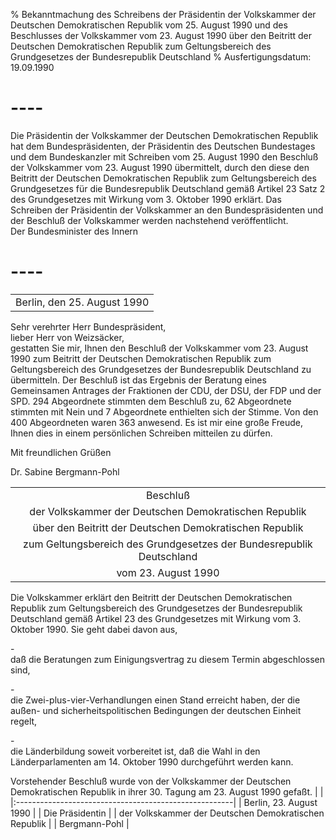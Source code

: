 % Bekanntmachung des Schreibens der Präsidentin der Volkskammer der Deutschen Demokratischen Republik vom 25. August 1990 und des Beschlusses der Volkskammer vom 23. August 1990 über den Beitritt der Deutschen Demokratischen Republik zum Geltungsbereich des Grundgesetzes der Bundesrepublik Deutschland
% Ausfertigungsdatum: 19.09.1990
 
# ----

Die Präsidentin der Volkskammer der Deutschen Demokratischen Republik hat dem Bundespräsidenten, der Präsidentin des Deutschen Bundestages und dem Bundeskanzler mit Schreiben vom 25. August 1990 den Beschluß der Volkskammer vom 23. August 1990 übermittelt, durch den diese den Beitritt der Deutschen Demokratischen Republik zum Geltungsbereich des Grundgesetzes für die Bundesrepublik Deutschland gemäß Artikel 23 Satz 2 des Grundgesetzes mit Wirkung vom 3. Oktober 1990 erklärt. Das Schreiben der Präsidentin der Volkskammer an den Bundespräsidenten und der Beschluß der Volkskammer werden nachstehend veröffentlicht.   
Der Bundesminister des Innern

# ----

|                             |
|:---------------------------:|
| Berlin, den 25. August 1990 |

  
Sehr verehrter Herr Bundespräsident,  
lieber Herr von Weizsäcker,  
gestatten Sie mir, Ihnen den Beschluß der Volkskammer vom 23. August 1990 zum Beitritt der Deutschen Demokratischen Republik zum Geltungsbereich des Grundgesetzes der Bundesrepublik Deutschland zu übermitteln. Der Beschluß ist das Ergebnis der Beratung eines Gemeinsamen Antrages der Fraktionen der CDU, der DSU, der FDP und der SPD. 294 Abgeordnete stimmten dem Beschluß zu, 62 Abgeordnete stimmten mit Nein und 7 Abgeordnete enthielten sich der Stimme. Von den 400 Abgeordneten waren 363 anwesend. Es ist mir eine große Freude, Ihnen dies in einem persönlichen Schreiben mitteilen zu dürfen. 
  
  
  
  
  
  
Mit freundlichen Grüßen

Dr. Sabine Bergmann-Pohl

  
  
  

|                                                                      |
|:--------------------------------------------------------------------:|
|                               Beschluß                               |
|        der Volkskammer der Deutschen Demokratischen Republik         |
|       über den Beitritt der Deutschen Demokratischen Republik        |
| zum Geltungsbereich des Grundgesetzes der Bundesrepublik Deutschland |
|                         vom 23. August 1990                          |

  
Die Volkskammer erklärt den Beitritt der Deutschen Demokratischen Republik zum Geltungsbereich des Grundgesetzes der Bundesrepublik Deutschland gemäß Artikel 23 des Grundgesetzes mit Wirkung vom 3. Oktober 1990. Sie geht dabei davon aus,

\-  
daß die Beratungen zum Einigungsvertrag zu diesem Termin abgeschlossen sind,

\-  
die Zwei-plus-vier-Verhandlungen einen Stand erreicht haben, der die außen- und sicherheitspolitischen Bedingungen der deutschen Einheit regelt,

\-  
die Länderbildung soweit vorbereitet ist, daß die Wahl in den Länderparlamenten am 14. Oktober 1990 durchgeführt werden kann.

Vorstehender Beschluß wurde von der Volkskammer der Deutschen Demokratischen Republik in ihrer 30. Tagung am 23. August 1990 gefaßt. 
|                                                       |
|:------------------------------------------------------|
| Berlin, 23. August 1990                               |
| Die Präsidentin                                       |
| der Volkskammer der Deutschen Demokratischen Republik |
| Bergmann-Pohl                                         |
